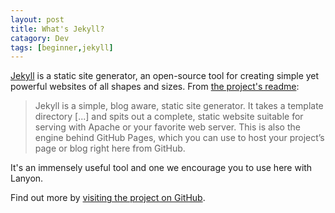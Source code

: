 ```yaml
---
layout: post
title: What's Jekyll?
catagory: Dev
tags: [beginner,jekyll]
---
```


[Jekyll](http://jekyllrb.com) is a static site generator, an open-source tool for creating simple yet powerful websites of all shapes and sizes. From [the project's readme](https://github.com/mojombo/jekyll/blob/master/README.markdown):

  > Jekyll is a simple, blog aware, static site generator. It takes a template directory [...] and spits out a complete, static website suitable for serving with Apache or your favorite web server. This is also the engine behind GitHub Pages, which you can use to host your project’s page or blog right here from GitHub.

<!-- more -->

It's an immensely useful tool and one we encourage you to use here with Lanyon.

Find out more by [visiting the project on GitHub](https://github.com/mojombo/jekyll).
